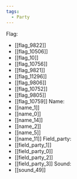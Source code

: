 ```yaml
---
tags:
  - Party
---
```

Flag:
- [[flag_9822]]
- [[flag_10506]]
- [[flag_10]]
- [[flag_10756]]
- [[flag_9821]]
- [[flag_11296]]
- [[flag_9806]]
- [[flag_10752]]
- [[flag_9805]]
- [[flag_10759]]
Name:
- [[name_1]]
- [[name_0]]
- [[name_14]]
- [[name_2]]
- [[name_5]]
- [[name_11]]
Field_party:
- [[field_party_1]]
- [[field_party_0]]
- [[field_party_2]]
- [[field_party_3]]
Sound:
- [[sound_49]]
